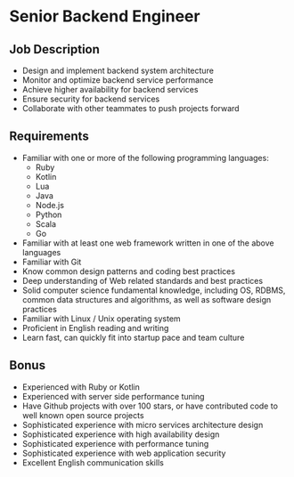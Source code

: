 # Senior Backend Engineer

## Job Description

- Design and implement backend system architecture
- Monitor and optimize backend service performance
- Achieve higher availability for backend services
- Ensure security for backend services
- Collaborate with other teammates to push projects forward

## Requirements

- Familiar with one or more of the following programming languages:
    - Ruby
    - Kotlin
    - Lua
    - Java
    - Node.js
    - Python
    - Scala
    - Go
- Familiar with at least one web framework written in one of the above languages
- Familiar with Git
- Know common design patterns and coding best practices
- Deep understanding of Web related standards and best practices
- Solid computer science fundamental knowledge, including OS, RDBMS, common data structures and algorithms, as well as software design practices
- Familiar with Linux / Unix operating system
- Proficient in English reading and writing 
- Learn fast, can quickly fit into startup pace and team culture

## Bonus

- Experienced with Ruby or Kotlin
- Experienced with server side performance tuning
- Have Github projects with over 100 stars, or have contributed code to well known open source projects
- Sophisticated experience with micro services architecture design
- Sophisticated experience with high availability design
- Sophisticated experience with performance tuning
- Sophisticated experience with web application security
- Excellent English communication skills